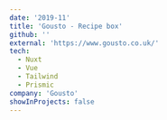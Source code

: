 ```yaml
---
date: '2019-11'
title: 'Gousto - Recipe box'
github: ''
external: 'https://www.gousto.co.uk/'
tech:
  - Nuxt
  - Vue
  - Tailwind
  - Prismic
company: 'Gousto'
showInProjects: false
---
```

